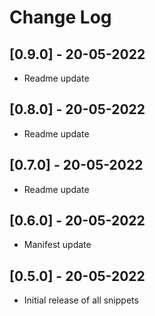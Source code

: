 # Change Log

## [0.9.0] - 20-05-2022

- Readme update

## [0.8.0] - 20-05-2022

- Readme update

## [0.7.0] - 20-05-2022

- Readme update

## [0.6.0] - 20-05-2022

- Manifest update

## [0.5.0] - 20-05-2022

- Initial release of all snippets
